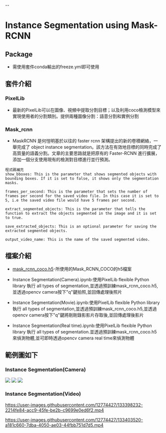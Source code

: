 --
# Instance Segmentation using Mask-RCNN

## Package
* 需使用套件conda輸出的freeze.yml即可使用
## 套件介紹
### PixelLib
* 最新的PixelLib可以在圖像、視頻中提取分割目標；以及利用coco檢測模型來實現使用者的分割類別。提供兩種圖像分割：語意分割和實例分割

### Mask_rcnn
* MaskRCNN 是何愷明基於以往的 faster rcnn 架構提出的新的卷積網絡，一舉完成了 object instance segmentation。該方法在有效地目標的同時完成了高質量的語義分割。文章的主要思路就是把原有的 Faster-RCNN 進行擴展，添加一個分支使用現有的檢測對目標進行並行預測。
    
```
程式碼補充
show_bboxes: This is the parameter that shows segmented objects with bounding boxes. If it is set to false, it shows only the segmentation masks.

frames_per_second: This is the parameter that sets the number of frames per second for the saved video file. In this case it is set to 5, i.e the saved video file would have 5 frames per second.

extract_segmented_objects: This is the parameter that tells the function to extract the objects segmented in the image and it is set to true.

save_extracted_objects: This is an optional parameter for saving the extracted segmented objects.

output_video_name: This is the name of the saved segmented video.
```

## 檔案介紹
* [mask_rcnn_coco.h5](https://github.com/matterport/Mask_RCNN/releases/tag/v2.0)-所使用的Mask_RCNN_COCO的h5檔案
* Instance Segmentation(Camera).ipynb:使用PixelLib flexible Python library 執行 all types of segmentation,並透過預訓練mask_rcnn_coco.h5,並透過opencv camera按下"q"鍵拍照,並回傳處理後照片

* Instance Segmentation(Movie).ipynb:使用PixelLib flexible Python library 執行 all types of segmentation,並透過預訓練mask_rcnn_coco.h5,並透過opencv camera按下"q"鍵將剛剛錄影影片存取後,並回傳處理後影片

* Instance Segmentation(Real time).ipynb:使用PixelLib flexible Python library 執行 all types of segmentation.並透過預訓練mask_rcnn_coco.h5 來偵測物體,並可即時透過opencv camera real time來偵測物體

## 範例圖如下
### Instance Segmentation(Camera)
![](https://i.imgur.com/JqzAP4A.jpg)
![](https://i.imgur.com/bPs8xyg.jpg)
![](https://i.imgur.com/NeBlPUr.jpg)

### Instance Segmentation(Video)
https://user-images.githubusercontent.com/12774427/133398232-2214fe84-acc9-45fe-be2b-c9699e0ed6f2.mp4


https://user-images.githubusercontent.com/12774427/133403520-a181c660-7dba-4050-ae03-44fbb751d7d5.mp4












